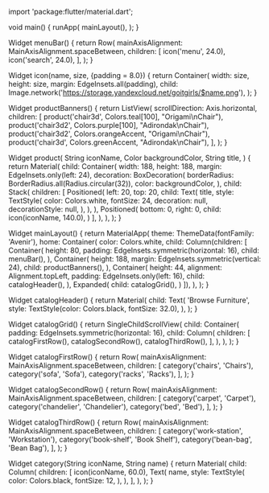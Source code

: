 import 'package:flutter/material.dart';

void main() {
  runApp(
    mainLayout(),
  );
}

Widget menuBar() {
  return Row(
    mainAxisAlignment: MainAxisAlignment.spaceBetween,
    children: [
      icon('menu', 24.0),
      icon('search', 24.0),
    ],
  );
}

Widget icon(name, size, {padding = 8.0}) {
  return Container(
    width: size,
    height: size,
    margin: EdgeInsets.all(padding),
    child: Image.network('https://storage.yandexcloud.net/goitgirls/$name.png'),
  );
}

Widget productBanners() {
  return ListView(
    scrollDirection: Axis.horizontal,
    children: [
      product('chair3d', Colors.teal[100], "Origami\nChair"),
      product('chair3d2', Colors.purple[100], "Adirondak\nChair"),
      product('chair3d2', Colors.orangeAccent, "Origami\nChair"),
      product('chair3d', Colors.greenAccent, "Adirondak\nChair"),
    ],
  );
}

Widget product(
  String iconName,
  Color backgroundColor,
  String title,
) {
  return Material(
    child: Container(
      width: 188,
      height: 188,
      margin: EdgeInsets.only(left: 24),
      decoration: BoxDecoration(
        borderRadius: BorderRadius.all(Radius.circular(32)),
        color: backgroundColor,
      ),
      child: Stack(
        children: [
          Positioned(
            left: 20,
            top: 20,
            child: Text(
              title,
              style: TextStyle(
                color: Colors.white,
                fontSize: 24,
                decoration: null,
                decorationStyle: null,
              ),
            ),
          ),
          Positioned(
            bottom: 0,
            right: 0,
            child: icon(iconName, 140.0),
          )
        ],
      ),
    ),
  );
}

Widget mainLayout() {
  return MaterialApp(
    theme: ThemeData(fontFamily: 'Avenir'),
    home: Container(
      color: Colors.white,
      child: Column(children: [
        Container(
          height: 80,
          padding: EdgeInsets.symmetric(horizontal: 16),
          child: menuBar(),
        ),
        Container(
          height: 188,
          margin: EdgeInsets.symmetric(vertical: 24),
          child: productBanners(),
        ),
        Container(
          height: 44,
          alignment: Alignment.topLeft,
          padding: EdgeInsets.only(left: 16),
          child: catalogHeader(),
        ),
        Expanded(
          child: catalogGrid(),
        )
      ]),
    ),
  );
}

Widget catalogHeader() {
  return Material(
    child: Text(
      'Browse Furniture',
      style: TextStyle(color: Colors.black, fontSize: 32.0),
    ),
  );
}

Widget catalogGrid() {
  return SingleChildScrollView(
    child: Container(
      padding: EdgeInsets.symmetric(horizontal: 16),
      child: Column(
        children: <Widget>[
          catalogFirstRow(),
          catalogSecondRow(),
          catalogThirdRow(),
        ],
      ),
    ),
  );
}

Widget catalogFirstRow() {
  return Row(
    mainAxisAlignment: MainAxisAlignment.spaceBetween,
    children: <Widget>[
      category('chairs', 'Chairs'),
      category('sofa', 'Sofa'),
      category('racks', 'Racks'),
    ],
  );
}

Widget catalogSecondRow() {
  return Row(
    mainAxisAlignment: MainAxisAlignment.spaceBetween,
    children: <Widget>[
      category('carpet', 'Carpet'),
      category('chandelier', 'Chandelier'),
      category('bed', 'Bed'),
    ],
  );
}

Widget catalogThirdRow() {
  return Row(
    mainAxisAlignment: MainAxisAlignment.spaceBetween,
    children: <Widget>[
      category('work-station', 'Workstation'),
      category('book-shelf', 'Book Shelf'),
      category('bean-bag', 'Bean Bag'),
    ],
  );
}

Widget category(String iconName, String name) {
  return Material(
    child: Column(
      children: <Widget>[
        icon(iconName, 60.0),
        Text(
          name,
          style: TextStyle(
            color: Colors.black,
            fontSize: 12,
          ),
        ),
      ],
    ),
  );
}
